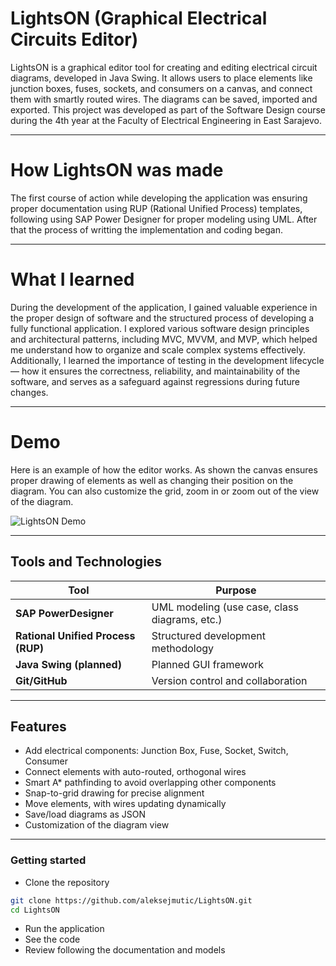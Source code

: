 #  LightsON (Graphical Electrical Circuits Editor)

LightsON is a graphical editor tool for creating and editing electrical circuit diagrams, developed in Java Swing. It allows users to place elements like junction boxes, fuses, sockets, and consumers on a canvas, and connect them with smartly routed wires. The diagrams can be saved, imported and exported.
This project was developed as part of the Software Design course during the 4th year at the Faculty of Electrical Engineering in East Sarajevo.

---

#  How LightsON was made

The first course of action while developing the application was ensuring proper documentation using RUP (Rational Unified Process) templates, following using SAP Power Designer for proper modeling using UML. After that the process of writting the implementation and coding began. 

---

#  What I learned

During the development of the application, I gained valuable experience in the proper design of software and the structured process of developing a fully functional application. I explored various software design principles and architectural patterns, including MVC, MVVM, and MVP, which helped me understand how to organize and scale complex systems effectively. Additionally, I learned the importance of testing in the development lifecycle — how it ensures the correctness, reliability, and maintainability of the software, and serves as a safeguard against regressions during future changes. 

---

#  Demo

Here is an example of how the editor works. As shown the canvas ensures proper drawing of elements as well as changing their position on the diagram. You can also customize the grid, zoom in or zoom out of the view of the diagram. 

![LightsON Demo](https://i.imgur.com/fzejEQU.gif)

---

##  Tools and Technologies

| Tool | Purpose |
|------|---------|
| **SAP PowerDesigner** | UML modeling (use case, class diagrams, etc.) |
| **Rational Unified Process (RUP)** | Structured development methodology |
| **Java Swing (planned)** | Planned GUI framework |
| **Git/GitHub** | Version control and collaboration |

---

##  Features

-  Add electrical components: Junction Box, Fuse, Socket, Switch, Consumer
-  Connect elements with auto-routed, orthogonal wires
-  Smart A* pathfinding to avoid overlapping other components
-  Snap-to-grid drawing for precise alignment
-  Move elements, with wires updating dynamically
-  Save/load diagrams as JSON
-  Customization of the diagram view

---

### Getting started
-  Clone the repository
```bash
git clone https://github.com/aleksejmutic/LightsON.git
cd LightsON
```
-  Run the application
-  See the code
-  Review following the documentation and models 


